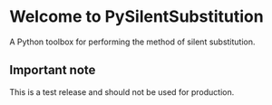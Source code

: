 Welcome to PySilentSubstitution
===============================

A Python toolbox for performing the method of silent substitution.

Important note
--------------

This is a test release and should not be used for production.

